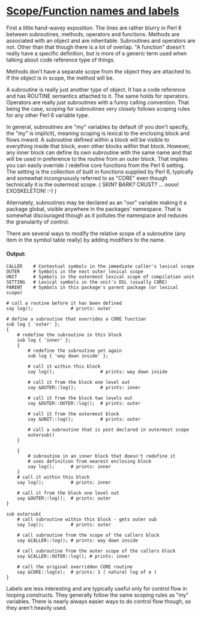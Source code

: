 [1]: http://rosettacode.org/wiki/Scope/Function_names_and_labels

# [Scope/Function names and labels][1]

First a little hand-wavey exposition. The lines are rather blurry in Perl 6 between subroutines, methods, operators and functions. Methods are associated with an object and are inheritable. Subroutines and operators are not. Other than that though there is a lot of overlap. "A function" doesn't really have a specific definition, but is more of a generic term used when talking about code reference type of things.



Methods don't have a separate scope from the object they are attached to. If the object is in scope, the method will be.



A subroutine is really just another type of object. It has a code reference and has ROUTINE semantics attached to it. The same holds for operators. Operators are really just subroutines with a funny calling convention. That being the case, scoping for subroutines very closely follows scoping rules for any other Perl 6 variable type.



In general, subroutines are "my" variables by default (if you don't specify, the "my" is implicit), meaning scoping is lexical to the enclosing block and flows inward. A subroutine defined within a block will be visible to everything inside that block, even other blocks within that block. However, any inner block can define its own subroutine with the same name and that will be used in preference to the routine from an outer block. That implies you can easily override / redefine core functions from the Perl 6 setting. The setting is the collection of built in functions supplied by Perl 6, typically and somewhat incongruously referred to as "CORE" even though technically it is the outermost scope. ( SKIN? BARK? CRUST? ... oooo! EXOSKELETON!&#160;:-) )



Alternately, subroutines may be declared as an "our" variable making it a package global, visible anywhere in the packages' namespace. That is somewhat discouraged though as it pollutes the namespace and reduces the granularity of control.



There are several ways to modify the relative scope of a subroutine (any item in the symbol table really) by adding modifiers to the name.


#### Output:
```
CALLER    # Contextual symbols in the immediate caller's lexical scope
OUTER     # Symbols in the next outer lexical scope
UNIT      # Symbols in the outermost lexical scope of compilation unit
SETTING   # Lexical symbols in the unit's DSL (usually CORE)
PARENT    # Symbols in this package's parent package (or lexical scope)
```
```perl6
# call a routine before it has been defined
say log();              # prints: outer
 
# define a subroutine that overrides a CORE function
sub log { 'outer' }; 
{
    # redefine the subroutine in this block
    sub log { 'inner' };
    {
        # redefine the subroutine yet again
        sub log { 'way down inside' };
 
        # call it within this block
        say log();                 # prints: way down inside
 
        # call it from the block one level out
        say &OUTER::log();         # prints: inner
 
        # call it from the block two levels out
        say &OUTER::OUTER::log();  # prints: outer
 
        # call it from the outermost block
        say &UNIT::log();          # prints: outer
 
        # call a subroutine that is post declared in outermost scope
        outersub()
    }
 
    {
        # subroutine in an inner block that doesn't redefine it
        # uses definition from nearest enclosing block
        say log();      # prints: inner
    }
    # call it within this block
    say log();          # prints: inner
 
    # call it from the block one level out
    say &OUTER::log();  # prints: outer
}
 
sub outersub{ 
    # call subroutine within this block - gets outer sub
    say log();          # prints: outer
 
    # call subroutine from the scope of the callers block
    say &CALLER::log(); # prints: way down inside
 
    # call subroutine from the outer scope of the callers block
    say &CALLER::OUTER::log(); # prints: inner
 
    # call the original overridden CORE routine
    say &CORE::log(e);  # prints: 1 ( natural log of e )
}
```


Labels are less interesting and are typically useful only for control flow in looping constructs. They generally follow the same scoping rules as "my" variables. There is nearly always easier ways to do control flow though, so they aren't heavily used.
